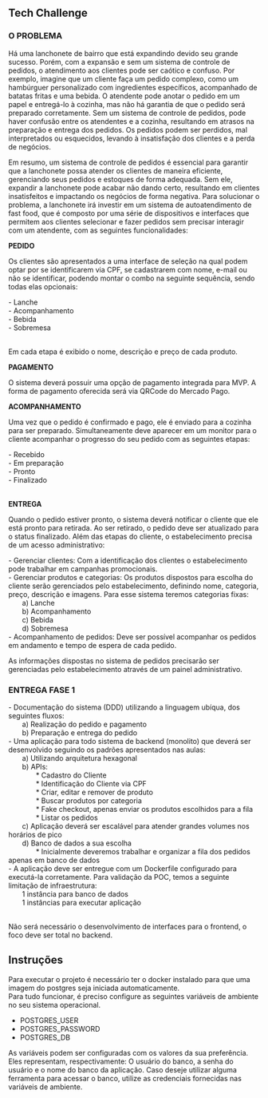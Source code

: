 <h2>Tech Challenge</h2>

<h3>O PROBLEMA</h3>
<P>Há uma lanchonete de bairro que está expandindo devido seu grande sucesso. Porém, com a expansão e sem um sistema de controle de pedidos, o atendimento aos clientes pode ser caótico e confuso. Por exemplo, imagine que um cliente faça um pedido complexo, como um hambúrguer personalizado com ingredientes específicos, acompanhado de batatas fritas e uma bebida. O atendente pode anotar o pedido em um papel e entregá-lo à cozinha, mas não há garantia de que o pedido será preparado corretamente. Sem um sistema de controle de pedidos, pode haver confusão entre os atendentes e a cozinha, resultando em atrasos na preparação e entrega dos pedidos. Os pedidos podem ser perdidos, mal interpretados ou esquecidos, levando à insatisfação dos clientes e a perda de negócios.</P>
<P>Em resumo, um sistema de controle de pedidos é essencial para garantir que a lanchonete possa atender os clientes de maneira eficiente, gerenciando seus pedidos e estoques de forma adequada. Sem ele, expandir a lanchonete pode acabar não dando certo, resultando em clientes insatisfeitos e impactando os negócios de forma negativa. Para solucionar o problema, a lanchonete irá investir em um sistema de autoatendimento de fast food, que é composto por uma série de dispositivos e interfaces que permitem aos clientes selecionar e fazer pedidos sem precisar interagir com um atendente, com as seguintes funcionalidades:</P>

<P><B>PEDIDO</B></P>
<p>Os clientes são apresentados a uma interface de seleção na qual podem optar por se identificarem via CPF, se cadastrarem com nome, e-mail ou não se identificar, podendo montar o combo na seguinte sequência, sendo todas elas opcionais:</p>
- Lanche<br>
- Acompanhamento<br>
- Bebida<br>
- Sobremesa<br>
<br>
<p>Em cada etapa é exibido o nome, descrição e preço de cada produto.</p>

<P><B>PAGAMENTO</B></P>
<p>O sistema deverá possuir uma opção de pagamento integrada para MVP. A forma de pagamento oferecida será via QRCode do Mercado Pago.</p>

<P><B>ACOMPANHAMENTO</B></P>
<p>Uma vez que o pedido é confirmado e pago, ele é enviado para a cozinha para ser preparado. Simultaneamente deve aparecer em um monitor para o cliente acompanhar o progresso do seu pedido com as seguintes etapas:</p>
- Recebido <br>
- Em preparação <br>
- Pronto <br>
- Finalizado <br>
<br>
<P><B>ENTREGA</B></P>
<p>Quando o pedido estiver pronto, o sistema deverá notificar o cliente que ele está pronto para retirada. Ao ser retirado, o pedido deve ser atualizado para o status finalizado. Além das etapas do cliente, o estabelecimento precisa de um acesso administrativo: </p>
- Gerenciar clientes: Com a identificação dos clientes o estabelecimento pode trabalhar em campanhas promocionais. <BR>
- Gerenciar produtos e categorias: Os produtos dispostos para escolha do cliente serão gerenciados pelo estabelecimento, definindo nome, categoria, preço, descrição e imagens. Para esse sistema teremos categorias fixas:<BR>
&nbsp;&nbsp;&nbsp;&nbsp;&nbsp;&nbsp;&nbsp;a) Lanche <BR>
&nbsp;&nbsp;&nbsp;&nbsp;&nbsp;&nbsp;&nbsp;b) Acompanhamento <BR>
&nbsp;&nbsp;&nbsp;&nbsp;&nbsp;&nbsp;&nbsp;c) Bebida <BR>
&nbsp;&nbsp;&nbsp;&nbsp;&nbsp;&nbsp;&nbsp;d) Sobremesa <BR>
- Acompanhamento de pedidos: Deve ser possível acompanhar os pedidos em andamento e tempo de espera de cada pedido. <BR>
<p>As informações dispostas no sistema de pedidos precisarão ser gerenciadas pelo estabelecimento através de um painel administrativo.</p>

<H3>ENTREGA FASE 1 </H3>
- Documentação do sistema (DDD) utilizando a linguagem ubíqua, dos seguintes fluxos:<BR>
&nbsp;&nbsp;&nbsp;&nbsp;&nbsp;&nbsp;&nbsp;a) Realização do pedido e pagamento <BR>
&nbsp;&nbsp;&nbsp;&nbsp;&nbsp;&nbsp;&nbsp;b) Preparação e entrega do pedido <BR>
- Uma aplicação para todo sistema de backend (monolito) que deverá ser desenvolvido seguindo os padrões apresentados nas aulas: <BR>
&nbsp;&nbsp;&nbsp;&nbsp;&nbsp;&nbsp;&nbsp;a) Utilizando arquitetura hexagonal <BR>
&nbsp;&nbsp;&nbsp;&nbsp;&nbsp;&nbsp;&nbsp;b) APIs: <BR>
&nbsp;&nbsp;&nbsp;&nbsp;&nbsp;&nbsp;&nbsp;&nbsp;&nbsp;&nbsp;&nbsp;&nbsp;&nbsp;&nbsp;* Cadastro do Cliente <BR>
&nbsp;&nbsp;&nbsp;&nbsp;&nbsp;&nbsp;&nbsp;&nbsp;&nbsp;&nbsp;&nbsp;&nbsp;&nbsp;&nbsp;* Identificação do Cliente via CPF <BR>
&nbsp;&nbsp;&nbsp;&nbsp;&nbsp;&nbsp;&nbsp;&nbsp;&nbsp;&nbsp;&nbsp;&nbsp;&nbsp;&nbsp;* Criar, editar e remover de produto <BR>
&nbsp;&nbsp;&nbsp;&nbsp;&nbsp;&nbsp;&nbsp;&nbsp;&nbsp;&nbsp;&nbsp;&nbsp;&nbsp;&nbsp;* Buscar produtos por categoria <BR>
&nbsp;&nbsp;&nbsp;&nbsp;&nbsp;&nbsp;&nbsp;&nbsp;&nbsp;&nbsp;&nbsp;&nbsp;&nbsp;&nbsp;* Fake checkout, apenas enviar os produtos escolhidos para a fila <BR>
&nbsp;&nbsp;&nbsp;&nbsp;&nbsp;&nbsp;&nbsp;&nbsp;&nbsp;&nbsp;&nbsp;&nbsp;&nbsp;&nbsp;* Listar os pedidos <BR>
&nbsp;&nbsp;&nbsp;&nbsp;&nbsp;&nbsp;&nbsp;c) Aplicação deverá ser escalável para atender grandes volumes nos horários de pico <BR>
&nbsp;&nbsp;&nbsp;&nbsp;&nbsp;&nbsp;&nbsp;d) Banco de dados a sua escolha <BR>
&nbsp;&nbsp;&nbsp;&nbsp;&nbsp;&nbsp;&nbsp;&nbsp;&nbsp;&nbsp;&nbsp;&nbsp;&nbsp;&nbsp;* Inicialmente deveremos trabalhar e organizar a fila dos pedidos apenas em banco de dados <BR>
- A aplicação deve ser entregue com um Dockerfile configurado para executá-la corretamente. Para validação da POC, temos a seguinte limitação de infraestrutura: <BR>
&nbsp;&nbsp;&nbsp;&nbsp;&nbsp;&nbsp;&nbsp;1 instância para banco de dados <BR>
&nbsp;&nbsp;&nbsp;&nbsp;&nbsp;&nbsp;&nbsp;1 instâncias para executar aplicação <BR>
<BR>
<p>Não será necessário o desenvolvimento de interfaces para o frontend, o foco deve ser total no backend.</p>

<H2>Instruções</H2>

Para executar o projeto é necessário ter o docker instalado para que uma imagem do postgres seja iniciada automaticamente.<BR>
Para tudo funcionar, é preciso configure as seguintes variáveis de ambiente no seu sistema operacional.
- POSTGRES_USER
- POSTGRES_PASSWORD
- POSTGRES_DB

As variáveis podem ser configuradas com os valores da sua preferência. Eles representam, respectivamente: O usuário do banco, a senha do usuário e o nome do banco da aplicação. Caso deseje utilizar alguma ferramenta para acessar o banco, utilize as credenciais fornecidas nas variáveis de ambiente.
